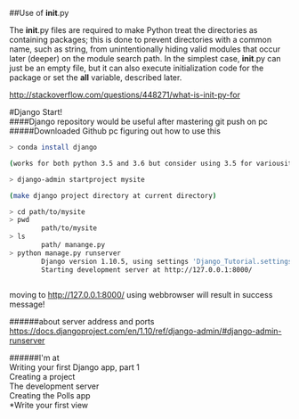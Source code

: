 ##Use of __init__.py

The __init__.py files are required to make Python treat the directories as containing packages; this is done to prevent directories with a common name, such as string, from unintentionally hiding valid modules that occur later (deeper) on the module search path. In the simplest case, __init__.py can just be an empty file, but it can also execute initialization code for the package or set the __all__ variable, described later.

http://stackoverflow.com/questions/448271/what-is-init-py-for



#Django Start!   
####Django repository would be useful after mastering git push on pc
#####Downloaded Github pc figuring out how to use this 

```bash
> conda install django 

(works for both python 3.5 and 3.6 but consider using 3.5 for variousity and stability of distributed modules)

> django-admin startproject mysite

(make django project directory at current directory)

> cd path/to/mysite
> pwd
		path/to/mysite
> ls
		path/ manange.py
> python manage.py runserver
		Django version 1.10.5, using settings 'Django_Tutorial.settings'
		Starting development server at http://127.0.0.1:8000/
    
```
moving to http://127.0.0.1:8000/ using webbrowser will result in success message!

######about server address and ports
https://docs.djangoproject.com/en/1.10/ref/django-admin/#django-admin-runserver




######I'm at   
Writing your first Django app, part 1   
Creating a project   
The development server   
Creating the Polls app   
*Write your first view
